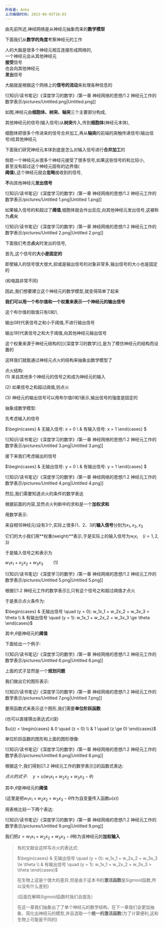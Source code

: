 ```yaml
---
所有者: Anka
上次编辑时间: 2023-06-03T16:03
---
```

  

由先前所述,神经网络是从神经元抽象而来的**数学模型**

下面我们从**数学的角度**考察神经元的工作

  

人的大脑是很多个神经元相互连接形成网络的,  
一个神经元会从其他神经元  
**接受**信号  
也会向其他神经元  
**发出**信号

  

大脑就是根据这个网络上的**信号的流动**来处理各种信息的

![[知识/读书笔记/《深度学习的数学》/第一章 神经网络的思想/1.2 神经元工作的数学表示/pictures/Untitled.png|Untitled.png]]

如图,神经元由**细胞体、树突、轴突**三个主要部分构成,

其他神经元的信号(输入信号)从**树突**传入,传到**细胞体**(神经元本体),

细胞体把很多个传进来的信号合并加工,再从**轴突**的前端的突触传递信号(输出信号)给其他神经元

  

下面我们研究神经元本体到底是怎么对输入信号进行**合并加工**的

  

倘若一个神经元从很多个神经元接受了很多信号,如果这些信号的和比较小,  
甚至没有超过这个神经元固有的边界值(  
**阈值**),这个神经元就会**忽略**接收到的信号,  
  
**不**向其他神经元**发出信号**

![[知识/读书笔记/《深度学习的数学》/第一章 神经网络的思想/1.2 神经元工作的数学表示/pictures/Untitled 1.png|Untitled 1.png]]

如果输入信号的和超过了**阈值**,细胞体就会作出反应,向其他神经元发出信号,这被称为**点火**

![[知识/读书笔记/《深度学习的数学》/第一章 神经网络的思想/1.2 神经元工作的数学表示/pictures/Untitled 2.png|Untitled 2.png]]

下面我们考虑**点火**时发出的信号,

首先,这个信号的**大小是固定的**

即使输入的信号很大很大,抑或是输出信号的对象非常多,输出信号的大小也是固定的

(和电路非常不同)

因此,我们想要建立这个神经元的数学模型,就变得简单了起来

  

**我们可以用一个布尔值和一个权重来表示一个神经元的输出信号**

这个布尔值的取值只有0和1,

输出0时代表信号之和小于阈值,不进行输出信号

输出1时代表信号之和大于阈值,向其他神经元输出信号

  

这个权重来源于神经元结构的[[《深度学习的数学》]],是为了模仿神经元的结构而设置的

  

这样我们就能通过神经元点火的结构来抽象出数学模型了

点火结构:  
(1) 来自其他多个神经元的信号之和成为神经元的输入  

(2) 如果信号之和超过阈值,则点火

(3) 神经元的输出信号可以用布尔值0和1表示,输出信号的强度是固定的

  

抽象成数学模型:

  

先考虑输入的信号  
  

$\begin{cases} & 无输入信号: x = 0 \\ & 有输入信号: x = 1 \end{cases} $

![[知识/读书笔记/《深度学习的数学》/第一章 神经网络的思想/1.2 神经元工作的数学表示/pictures/Untitled 3.png|Untitled 3.png]]

接下来我们考虑输出的信号

$\begin{cases} & 无输出信号: y = 0 \\ & 有输出信号: y = 1 \end{cases} $

![[知识/读书笔记/《深度学习的数学》/第一章 神经网络的思想/1.2 神经元工作的数学表示/pictures/Untitled 4.png|Untitled 4.png]]

然后,我们需要知道点火的条件的数学表达

根据前面的内容,显然点火判断中的求和是一个**加权求和**

用数学表示:

来自相邻神经元(设有3个,实际上很多)1、2、3的**输入信号**分别为$x_1,x_2,x_3$﻿

它们的大小我们用**权重(weight)**表示,于是实际上的输入信号为$w_ix_i \quad (i = 1,2,3)$﻿

于是输入信号之和表示为

$w_1x_1 + x_2x_2 + w_3x_3 \quad \quad (1)$

![[知识/读书笔记/《深度学习的数学》/第一章 神经网络的思想/1.2 神经元工作的数学表示/pictures/Untitled 5.png|Untitled 5.png]]

根据[[1.2 神经元工作的数学表示]],只有这个信号之和超过阈值才点火

于是表示点火条件为:

$\begin{cases} & 无输出信号 \quad (y = 0): w_1x_1 + w_2x_2 + w_3x_3 < \theta \\ & 有输出信号 \quad (y = 1): w_1x_1 + w_2x_2 + w_3x_3 \ge \theta \end{cases}$

其中,$\theta$﻿是神经元的**阈值**

下面给出一个例子:

![[知识/读书笔记/《深度学习的数学》/第一章 神经网络的思想/1.2 神经元工作的数学表示/pictures/Untitled 6.png|Untitled 6.png]]

  

上面的式子显然是一个**规划问题**

我们做出它的图形表示:

![[知识/读书笔记/《深度学习的数学》/第一章 神经网络的思想/1.2 神经元工作的数学表示/pictures/Untitled 7.png|Untitled 7.png]]

要用函数式来表示这个图形,我们需要**单位阶跃函数**

(也可以直接猜出表达式)(误)

$u(z) = \begin{cases} & 0 \quad (z < 0) \\ & 1 \quad (z \ge 0) \end{cases}$

单位阶跃函数的图形和上面的图形很像:

![[知识/读书笔记/《深度学习的数学》/第一章 神经网络的思想/1.2 神经元工作的数学表示/pictures/Untitled 8.png|Untitled 8.png]]

根据这个,我们得到[[1.2 神经元工作的数学表示]]的函数式表达:

$点火的式子: \quad y = u(w_1x_1 + w_2x_2 + w_3x_3 - \theta)$

其中,$\theta$﻿是神经元的**阈值**

(这里是把$w_1x_1 + w_2x_2 + w_3x_3 - \theta$﻿作为自变量传入函数$u(x)$﻿)

用表格比较一下两个表达:  
  

![[知识/读书笔记/《深度学习的数学》/第一章 神经网络的思想/1.2 神经元工作的数学表示/pictures/Untitled 9.png|Untitled 9.png]]

我们把$z = w_1x_1 + w_2x_2 + w_3x_3 - \theta$﻿称为该神经元的**加权输入**

  

> 有的文献会这样写点火的表达式:
> 
> $\begin{cases} & 无输出信号 \quad (y = 0): w_1x_1 + w_2x_2 + w_3x_3 \le \theta \\ & 有输出信号 \quad (y = 1): w_1x_1 + w_2x_2 + w_3x_3 > \theta \end{cases}$
> 
> 在生物上这是个很大的差异,但是由于这本书的**激活函数**是$Sigmoid$﻿函数,所以没有什么差别)
> 
> (后面在解释$Sigmoid$﻿函数时我们会提及）
> 
>   
> 
>   
> 
> 在这一章我们抽象出了了单个神经元的数学结构，在下一章我们会更加抽象、简化出神经元的模型,并且选取一个**统一的激活函数**(为了计算便利,这和生物上可能是不同的)